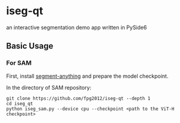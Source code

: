 # iseg-qt

an interactive segmentation demo app written in PySide6

## Basic Usage

### For SAM

First, install [segment-anything](https://github.com/facebookresearch/segment-anything) and prepare the model checkpoint.

In the directory of SAM repository:

```
git clone https://github.com/fpg2012/iseg-qt --depth 1
cd iseg_qt
python iseg_sam.py --device cpu --checkpoint <path to the ViT-H checkpoint>
```
